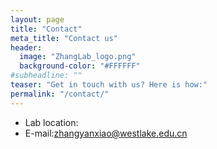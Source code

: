 ```yaml
---
layout: page
title: "Contact"
meta_title: "Contact us"
header:
  image: "ZhangLab_logo.png"
  background-color: "#FFFFFF"
#subheadline: ""
teaser: "Get in touch with us? Here is how:"
permalink: "/contact/"
---
```

* Lab location: 
* E-mail:zhangyanxiao@westlake.edu.cn 

